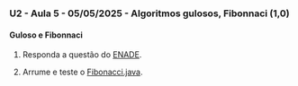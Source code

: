 ### U2 - Aula 5 - 05/05/2025 - Algoritmos gulosos, Fibonnaci (1,0)

#### Guloso e Fibonnaci 

1. Responda a questão do [ENADE](questaoENADE2017.png).

3. Arrume e teste o [Fibonacci.java](Fibonacci.java).

